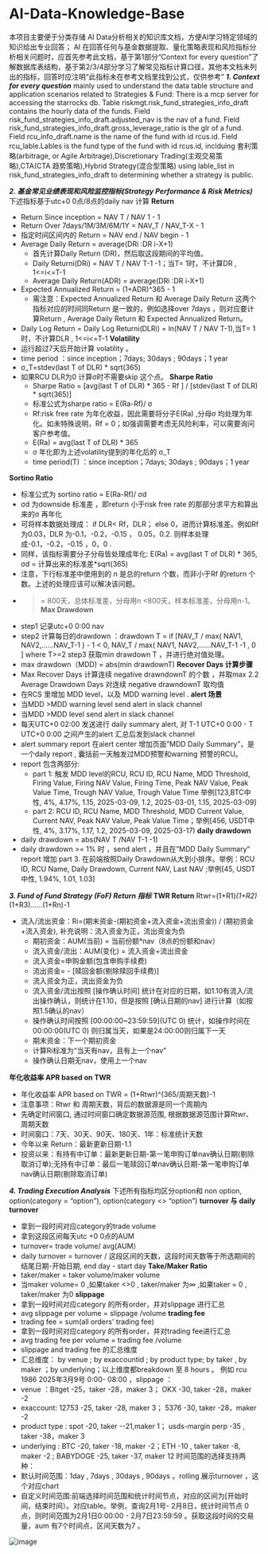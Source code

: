 # AI-Data-Knowledge-Base
本项目主要便于分类存储 AI Data分析相关的知识库文档，方便AI学习特定领域的知识给出专业回答；
AI 在回答任何与基金数据提取、量化策略表现和风险指标分析相关问题时，应首先参考此文档，基于第1部分“Context for every question”了解数据库表结构，基于第2/3/4部分学习了解常见指标计算口径，其他本文档未列出的指标，回答时应注明“此指标未在参考文档里找到公式，仅供参考”
***1. Context for every question*** 
mainly used to understand the data table structure and application scenarios related to Strategies & Fund:
There is a mcp server for accessing the starrocks db. Table riskmgt.risk_fund_strategies_info_draft contains the hourly data of the funds.
Field risk_fund_strategies_info_draft.adjusted_nav is the nav of a fund.
Field risk_fund_strategies_info_draft.gross_leverage_ratio is the glr of a fund.
Field rcu_info_draft.name is the name of the fund with id rcus.id.
Field rcu_lable.Lables is the fund type of the fund with id rcus.id, inclduing 套利策略(arbitrage, or Agile Arbitrage),Discretionary Trading(主观交易策略),CTA(CTA 趋势策略),Hybrid Strategy(混合型策略)
using lable_list in risk_fund_strategies_info_draft to determining whether a strategy is public.

***2. 基金常见业绩表现和风险监控指标(Strategy Performance & Risk Metrics)***
下述指标基于utc+0 0点/8点的daily nav 计算
**Return**
- Return Since inception = NAV T / NAV 1  - 1 
- Return Over 7days/1M/3M/6M/1Y = NAV_T / NAV_T-X  - 1
- 指定时间区间内的 Return = NAV end / NAV begin  - 1 
- Average Daily Return = average(DRi  :DR i-X+1)
  - 首先计算Daily Return (DR)，然后取这段期间的平均值。
  - Daily Returni(DRi) = NAV T / NAV T-1  -1；当T= 1时，不计算DR , 1<=i<=T-1
  - Average Daily Return(ADR) = average(DRi  :DR i-X+1)
- Expected Annualized Return = (1+ADR)^365 - 1
  - 需注意：Expected Annualized Return 和 Average Daily Return 这两个指标对应的时间同Return 是一致的，例如选择over 7days ，则对应要计算Return , Average Daily Return 和 Expected Annualized Return。
- Daily Log Return = Daily Log Returni(DLRi) = ln(NAV T / NAV T-1),当T= 1时，不计算DLR , 1<=i<=T-1
**Volatility**
- 运行超过7天后开始计算 volatility 。
- time period ：since inception；7days; 30days ; 90days；1 year
- σ_T=stdev(last T of DLR) * sqrt(365)
- 如果RCU DLR为0 计算σ时不需要skip 这个点。
**Sharpe Ratio**
  - Sharpe Ratio = [avg(last T of DLR) * 365 - Rf ] /  [stdev(last T of DLR) * sqrt(365)]  
  - 标准公式为sharpe ratio = E(Ra-Rf)/ σ
  - Rf:risk free rate 为年化收益，因此需要将分子E(Ra) ,分母σ 均处理为年化。如未特殊说明，Rf = 0；如强调需要考虑无风险利率，可以需要询问客户参考值。
  - E(Ra) = avg(last T of DLR) * 365
  - σ 年化即为上述volatility提到的年化后的 σ_T
  - time period(T) ：since inception；7days; 30days ; 90days；1 year
    
**Sortino Ratio**
  - 标准公式为 sortino ratio = E(Ra-Rf)/ σd
  - σd 为downside 标准差 ，即return 小于risk free rate 的那部分求平方和算出来的σ 再年化
  - 可将样本数据处理成： if DLR< Rf，DLR； else 0，进而计算标准差。例如Rf 为0.03，DLR 为-0.1，-0.2，-0.15 ， 0.05，0.2.  则样本处理成-0.1，-0.2，-0.15 ，0，0 .
  - 同样，该指标需要分子分母皆处理成年化: E(Ra) = avg(last T of DLR) * 365, σd  = 计算出来的标准差*sqrt(365)
  - 注意，下行标准差中使用到的 n 是总的return 个数，而非小于Rf 的return 个数。上述的处理应该可以解决该问题。
  - >= 800天，总体标准差，分母用n
    ><800天，样本标准差，分母用n-1。
**Max Drawdown**
  - step1 记录utc+0 0:00 nav
  - step2 计算每日的drawdown ：drawdown T = if [NAV_T / max( NAV1, NAV2,……NAV_T-1 ) - 1 < 0, NAV_T / max( NAV1, NAV2,……NAV_T-1 -1 , 0 ] where T>=2 step3 获取min drawdown T ，并进行绝对值处理。
  - max drawdown（MDD) = abs(min drawdownT)
**Recover Days 计算步骤**
  - Max Recover Days 计算连续 negative drawndownT 的个数 ，并取max 2.2 Average Drawdown Days 对连续 negative drawndownT 取均值
  - 在RCS 里增加 MDD level，以及 MDD warning level .
**alert 场景**
  - 当MDD >MDD warning level send alert in slack channel
  - 当MDD >MDD level send alert in slack channel
  - 每天UTC+0 02:00 发送进行 daily summary alert, 对 T-1 UTC+0 0:00 - T UTC+0 0:00 之间产生的alert 汇总后发到slack channel
  - alert summary report 在alert center 增加页面”MDD Daily Summary”，是一个daily report , 囊括前一天触发过MDD预警和warning 预警的RCU。
  - report 包含两部分:
    - part 1: 触发 MDD level的RCU, RCU ID, RCU Name, MDD Threshold, Firing Value, Firing NAV Value, Firing Time, Peak NAV Value, Peak Value Time, Trough NAV Value, Trough Value Time 举例[123,BTC中性, 4%, 4.17%, 1.15, 2025-03-09, 1.2, 2025-03-01, 1.15, 2025-03-09]
    - part 2: RCU ID, RCU Name, MDD Threshold, MDD Current Value, Current NAV, Peak NAV Value, Peak Value Time；举例[456, USDT中性, 4%, 3.17%, 1.17, 1.2, 2025-03-09, 2025-03-17)
**daily drawdown**
  - daily drawdown = abs(NAV T /NAV T-1 -1)
  - daily drawdown >= 1% 时 ，send alert ，并且在”MDD Daily Summary” report 增加 part 3. 在前端按照Daily Drawdown从大到小排序。举例：RCU ID, RCU Name, Daily Drawdown, Current NAV, Last NAV ;举例[45, USDT中性, 1.94%, 1.01, 1.03]

***3. Fund of Fund Strategy (FoF) Return 指标***
**TWR Return**
Rtwr=(1+R1)*(1+R2)*(1+R3)*……*(1+Rn)-1
- 流入/流出资金：Ri=(期末资金-(期初资金+流入资金+流出资金)) / (期初资金+流入资金), 补充说明：流入资金为正，流出资金为负
  - 期初资金：AUM(当前) = 当前份额*nav（8点的份额和nav）
  - 流入资金/流出：AUM(变化) = 流入资金+流出资金
  - 流入资金=申购金额(包含申购手续费)
  - 流出资金= - [赎回金额(剔除赎回手续费)]
  - 流入资金为正，流出资金为负
  - 流入资金/流出按照 [操作确认时间] 统计在对应的日期，如1.10有流入/流出操作确认，则统计在1.10，但是按照 [确认日期的nav] 进行计算（如按照1.5确认的nav）
  - 操作确认时间按照 [00:00:00~23:59:59](UTC 0) 统计，如操作时间在00:00:00(UTC 0) 则归属当天，如果是24:00:00则归属下一天
  - 期末资金：下一个期初资金
  - 计算Ri标准为“当天有nav，且有上一个nav”
  - 操作确认日期无nav，使用上一个nav
  
**年化收益率 APR based on TWR**
- 年化收益率 APR based on TWR = (1+Rtwr)^(365/周期天数)-1
- 注意事项：Rtwr 和 周期天数，背后的数据源是同一个周期内
- 先确定时间窗口, 通过时间窗口确定数据源范围, 根据数据源范围计算Rtwr、周期天数
- 时间窗口：7天、30天、90天、180天、1年：标准统计天数
- 今年以来 Return：最新更新日期-1.1
- 投资以来：有持有中订单：最新更新日期-第一笔申购订单nav确认日期(剔除取消订单);无持有中订单：最后一笔赎回订单nav确认日期-第一笔申购订单nav确认日期(剔除取消订单)

***4. Trading Execution Analysis***
下述所有指标均区分option和 non option, option(category = “option”), option(category <> “option”)
**turnover 与 daily turnover** 
- 拿到一段时间对应category的trade volume
- 拿到这段区间每天utc +0 0点的AUM
- turnover= trade volume/ avg(AUM）
- daily turnover = turnover / 这段区间的天数，这段时间天数等于所选期间的结尾日期-开始日期, end day - start day
**Take/Maker Ratio** 
- taker/maker = taker volume/maker volume
- 当maker volume= 0 ,如果taker <>0 , taker/maker 为∞ ,如果taker = 0 , taker/maker 为0
**slippage**
- 拿到一段时间对应category 的所有order，并对slippage 进行汇总
- avg slippage per volume = slippage /volume
**trading fee**
- trading fee =  sum(all orders' trading fee)
- 拿到一段时间对应category 的所有order，并对trading fee进行汇总
- avg trading fee per volume = trading fee /volume
- slippage and trading fee 的汇总维度
- 汇总维度： by venue ; by exaccountid ; by product type; by taker , by maker ；by underlying；以上维度都breakdown 至 8 hours  。
例如 rcu 1986  2025年3月9号 0:00- 08:00 ，slippage ：
- venue ：Bitget  -25，taker -28，maker 3； OKX -30,  taker -28，maker -2
- exaccount: 12753  -25, taker -28, maker 3； 5376  -30,  taker -28，maker -2
- product type : spot -20, taker --21,maker 1； usds-margin perp -35 , taker -38，maker 3
- underlying : BTC -20,  taker -18, maker -2；ETH -10 , taker taker -8, maker -2 ; BABYDOGE -25, taker -37, maker 12
时间范围的选择支持两种：
- 默认时间范围：1day , 7days , 30days , 90days 。rolling 展示turnover ，这个对应chart
- 自定义时间范围:前端选择时间范围和统计时间节点，对应的区间为[开始时间，结束时间）。对应table。举例，查询2月1号- 2月8日，统计时间节点 0 点，则时间范围为2月1日0:00:00 - 2月7日23:59:59 。获取这段时间的交易量，aum 有7个时间点，区间天数为7 。

![image](https://github.com/user-attachments/assets/3f25849f-c52e-4641-8897-791806d6098d)
